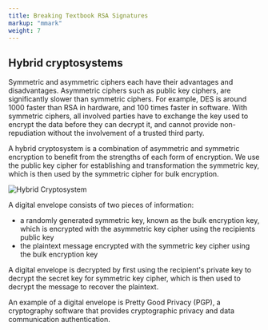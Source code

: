 ```yaml
---
title: Breaking Textbook RSA Signatures
markup: "mmark"
weight: 7
---
```


## Hybrid cryptosystems
Symmetric and asymmetric ciphers each have their advantages and disadvantages. Asymmetric ciphers such as public key ciphers, are significantly slower than symmetric ciphers. For example, DES is around 1000 faster than RSA in hardware, and 100 times faster in software. With symmetric ciphers, all involved parties have to exchange the key used to encrypt the data before they can decrypt it, and cannot provide non-repudiation without the involvement of a trusted third party.

A hybrid cryptosystem is a combination of asymmetric and symmetric encryption to benefit from the strengths of each form of encryption. We use the public key cipher for establishing and transformation the symmetric key, which is then used by the symmetric cipher for bulk encryption.

![Hybrid Cryptosystem](/docs/figures/hybrid-cryptosystem.png)

A digital envelope consists of two pieces of information:
- a randomly generated symmetric key, known as the bulk encryption key, which is encrypted with the asymmetric key cipher using the recipients public key
- the plaintext message encrypted with the symmetric key cipher using the bulk encryption key

A digital envelope is decrypted by first using the recipient's private key to decrypt the secret key for symmetric key cipher, which is then used to decrypt the message to recover the plaintext.

An example of a digital envelope is Pretty Good Privacy (PGP), a cryptography software that provides cryptographic privacy and data communication authentication.